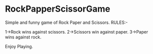 # RockPapperScissorGame
Simple  and funny game of Rock Paper and Scissors.
RULES:-

1->Rock wins against scissors.
2->Scissors win against paper.
3->Paper wins against rock.

Enjoy Playing.
